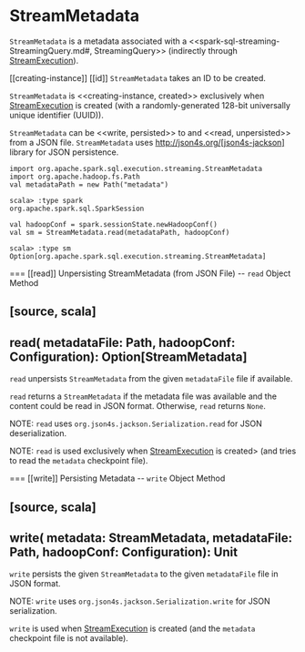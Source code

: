 # StreamMetadata

`StreamMetadata` is a metadata associated with a <<spark-sql-streaming-StreamingQuery.md#, StreamingQuery>> (indirectly through [StreamExecution](StreamExecution.md#streamMetadata)).

[[creating-instance]]
[[id]]
`StreamMetadata` takes an ID to be created.

`StreamMetadata` is <<creating-instance, created>> exclusively when [StreamExecution](StreamExecution.md#streamMetadata) is created (with a randomly-generated 128-bit universally unique identifier (UUID)).

`StreamMetadata` can be <<write, persisted>> to and <<read, unpersisted>> from a JSON file. `StreamMetadata` uses http://json4s.org/[json4s-jackson] library for JSON persistence.

```text
import org.apache.spark.sql.execution.streaming.StreamMetadata
import org.apache.hadoop.fs.Path
val metadataPath = new Path("metadata")

scala> :type spark
org.apache.spark.sql.SparkSession

val hadoopConf = spark.sessionState.newHadoopConf()
val sm = StreamMetadata.read(metadataPath, hadoopConf)

scala> :type sm
Option[org.apache.spark.sql.execution.streaming.StreamMetadata]
```

=== [[read]] Unpersisting StreamMetadata (from JSON File) -- `read` Object Method

[source, scala]
----
read(
  metadataFile: Path,
  hadoopConf: Configuration): Option[StreamMetadata]
----

`read` unpersists `StreamMetadata` from the given `metadataFile` file if available.

`read` returns a `StreamMetadata` if the metadata file was available and the content could be read in JSON format. Otherwise, `read` returns `None`.

NOTE: `read` uses `org.json4s.jackson.Serialization.read` for JSON deserialization.

NOTE: `read` is used exclusively when [StreamExecution](StreamExecution.md#streamMetadata) is created> (and tries to read the `metadata` checkpoint file).

=== [[write]] Persisting Metadata -- `write` Object Method

[source, scala]
----
write(
  metadata: StreamMetadata,
  metadataFile: Path,
  hadoopConf: Configuration): Unit
----

`write` persists the given `StreamMetadata` to the given `metadataFile` file in JSON format.

NOTE: `write` uses `org.json4s.jackson.Serialization.write` for JSON serialization.

`write` is used when [StreamExecution](StreamExecution.md#streamMetadata) is created (and the `metadata` checkpoint file is not available).
